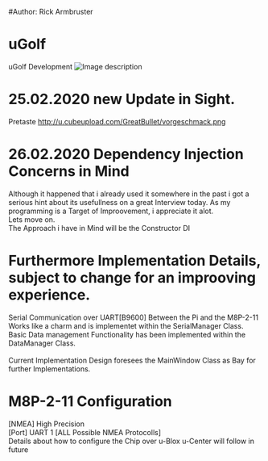 #Author: Rick Armbruster
# uGolf
uGolf Development
![Image description](http://u.cubeupload.com/GreatBullet/Thumbnail.png)
# 25.02.2020 new Update in Sight. 
Pretaste http://u.cubeupload.com/GreatBullet/vorgeschmack.png
# 26.02.2020 Dependency Injection Concerns in Mind
Although it happened that i already used it somewhere in the past i got a serious hint about its usefullness on a great Interview today.
As my programming is a Target of Improovement, i appreciate it alot. <br>
Lets move on. <br>
The Approach i have in Mind will be the Constructor DI

# Furthermore Implementation Details, subject to change for an improoving experience.
Serial Communication over UART[B9600] Between the Pi and the M8P-2-11 Works like a charm and is implementet within the SerialManager Class.<br>
Basic Data management Functionality has been implemented within the DataManager Class.<br>
<br>
Current Implementation Design foresees the MainWindow Class as Bay for further Implementations.

# M8P-2-11 Configuration
[NMEA] High Precision <br>
[Port] UART 1 [ALL Possible NMEA Protocolls]<br>
Details about how to configure the Chip over u-Blox u-Center will follow in future   
